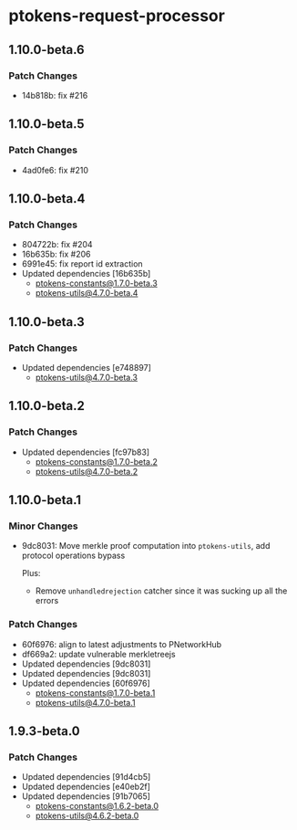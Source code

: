 # ptokens-request-processor

## 1.10.0-beta.6

### Patch Changes

- 14b818b: fix #216

## 1.10.0-beta.5

### Patch Changes

- 4ad0fe6: fix #210

## 1.10.0-beta.4

### Patch Changes

- 804722b: fix #204
- 16b635b: fix #206
- 6991e45: fix report id extraction
- Updated dependencies [16b635b]
  - ptokens-constants@1.7.0-beta.3
  - ptokens-utils@4.7.0-beta.4

## 1.10.0-beta.3

### Patch Changes

- Updated dependencies [e748897]
  - ptokens-utils@4.7.0-beta.3

## 1.10.0-beta.2

### Patch Changes

- Updated dependencies [fc97b83]
  - ptokens-constants@1.7.0-beta.2
  - ptokens-utils@4.7.0-beta.2

## 1.10.0-beta.1

### Minor Changes

- 9dc8031: Move merkle proof computation into `ptokens-utils`, add protocol operations bypass

  Plus:

  - Remove `unhandledrejection` catcher since it was sucking up all the errors

### Patch Changes

- 60f6976: align to latest adjustments to PNetworkHub
- df669a2: update vulnerable merkletreejs
- Updated dependencies [9dc8031]
- Updated dependencies [9dc8031]
- Updated dependencies [60f6976]
  - ptokens-constants@1.7.0-beta.1
  - ptokens-utils@4.7.0-beta.1

## 1.9.3-beta.0

### Patch Changes

- Updated dependencies [91d4cb5]
- Updated dependencies [e40eb2f]
- Updated dependencies [91b7065]
  - ptokens-constants@1.6.2-beta.0
  - ptokens-utils@4.6.2-beta.0
